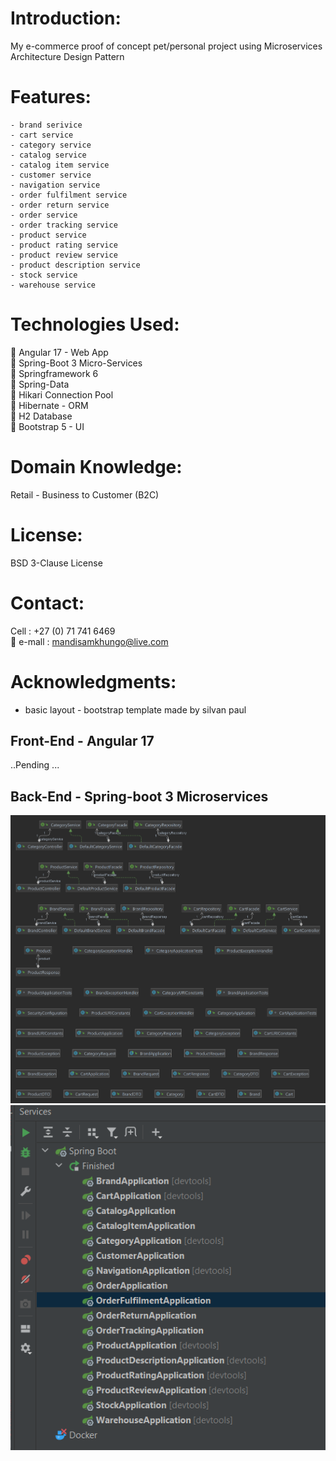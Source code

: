 # Introduction:
My e-commerce proof of concept  pet/personal project using Microservices Architecture Design Pattern

# Features:
    - brand serivice
    - cart service
    - category service
    - catalog service
    - catalog item service
    - customer service
    - navigation service
    - order fulfilment service
    - order return service
    - order service
    - order tracking service
    - product service
    - product rating service
    - product review service
    - product description service
    - stock service
    - warehouse service


# Technologies Used: 

🔘   Angular 17 - Web App <br/>
🔘   Spring-Boot 3 Micro-Services <br/>
🔘   Springframework 6 <br/>
🔘   Spring-Data <br/>
🔘   Hikari Connection Pool <br/>
🔘   Hibernate - ORM <br/>
🔘   H2 Database <br/>
🔘   Bootstrap 5 - UI <br/>

# Domain Knowledge: 
Retail - Business to Customer (B2C)

# License: 

BSD 3-Clause License

# Contact:

Cell : +27 (0) 71 741 6469 <br/>
📧 e-mall : mandisamkhungo@live.com <br/>

# Acknowledgments: <br/>
- basic layout - bootstrap template  made by silvan paul

## Front-End - Angular 17 



..Pending ...


##  Back-End - Spring-boot 3 Microservices

![img.png](img.png)
![img_1.png](micro-services_.png)
